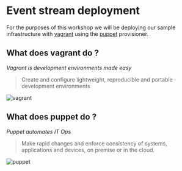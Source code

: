 # Event stream deployment

For the purposes of this workshop we will be deploying our sample
infrastructure with [vagrant](http://vagrantup.com) using the
[puppet](http://puppetlabs.com) provisioner.

## What does vagrant do ?

*Vagrant is development environments made easy*

> Create and configure lightweight, reproducible and portable
> development environments

![vagrant](http://www.vagrantup.com/images/logo_vagrant-81478652.png)

## What does puppet do ?

*Puppet automates IT Ops*

> Make rapid changes and enforce consistency of systems, applications
> and devices, on premise or in the cloud.

![puppet](http://puppetlabs.com/sites/default/files/PL_logo_horizontal_RGB_0.svg)
